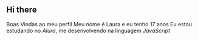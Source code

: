 ## Hi there
Boas Vindas ao meu perfil
Meu nome é Laura e eu tenho 17 anos 
Eu estou estudando no _Alura_, me desenvolvendo na linguagem *JavaScript*
